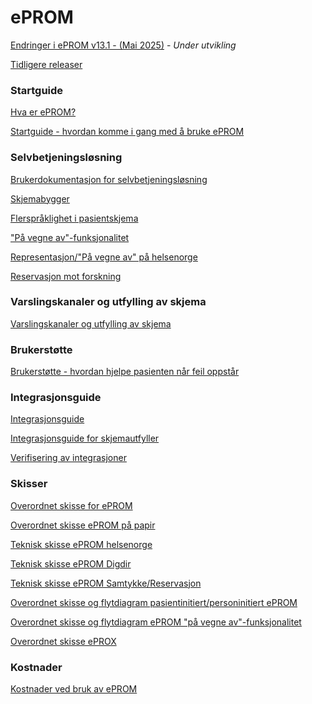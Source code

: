 # ePROM

[Endringer i ePROM v13.1 - (Mai 2025)](releasenotes/ReleaseNotev13.1) - _Under utvikling_

[Tidligere releaser](releasenotes/Releaselist)

### Startguide
[Hva er ePROM?](Beskrivelse)

[Startguide - hvordan komme i gang med å bruke ePROM](Startguide)

### Selvbetjeningsløsning
[Brukerdokumentasjon for selvbetjeningsløsning](Brukerdokumentasjon%20for%20selvbetjeningsl%C3%B8sning)

[Skjemabygger](Skjemabygger)

[Flerspråklighet i pasientskjema](PasientskjemaFlerspraklighet)

["På vegne av"-funksjonalitet](PaVegneAvFlyt)

[Representasjon/"På vegne av" på helsenorge](RepresentasjonPaaHelsenorge)

[Reservasjon mot forskning](ReservasjonMotForskning)

### Varslingskanaler og utfylling av skjema
[Varslingskanaler og utfylling av skjema](Utfylling%20av%20skjema)

### Brukerstøtte
[Brukerstøtte - hvordan hjelpe pasienten når feil oppstår](UserSupport)

### Integrasjonsguide
[Integrasjonsguide](Integrasjonsguide)

[Integrasjonsguide for skjemautfyller](IntegrasjonsguideSkjemautfyllerApi)

[Verifisering av integrasjoner](IntegrasjonVerifikasjon)

### Skisser

[Overordnet skisse for ePROM](Overordnetskisse)

[Overordnet skisse ePROM på papir](Overordnetskisse%20papir)

[Teknisk skisse ePROM helsenorge](TekniskSkisseHelsenorge)

[Teknisk skisse ePROM Digdir](TekniskSkisseDigdir)

[Teknisk skisse ePROM Samtykke/Reservasjon](TekniskSkissePvk)

[Overordnet skisse og flytdiagram pasientinitiert/personinitiert ePROM](Overordnetskisse%20pasientinitiert)

[Overordnet skisse og flytdiagram ePROM "på vegne av"-funksjonalitet](PaVegneAvFlyt)

[Overordnet skisse ePROX](Overordnet%20skisse%20eprox)

<!-- Dette er en kommentar og vises ikke i den renderede Markdown 
### Administrasjon av PROMS i MRS
[Administrasjon av PROMS i MRS](MrsPromsAdmin)

[Finne ID på en PROMS-bestilling i MRS](MrsPromsId)-->

### Kostnader
[Kostnader ved bruk av ePROM](kostnader)
